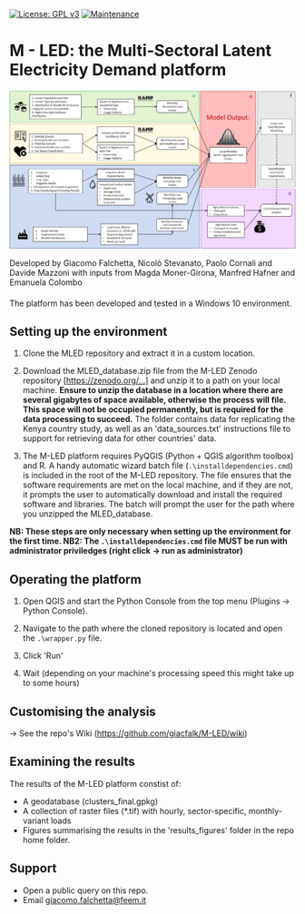 [![License: GPL v3](https://img.shields.io/badge/License-GPLv3-blue.svg)](https://www.gnu.org/licenses/gpl-3.0) [![Maintenance](https://img.shields.io/badge/Maintained%3F-yes-green.svg)](https://GitHub.com/Naereen/StrapDown.js/graphs/commit-activity)

# M - LED: the Multi-Sectoral Latent Electricity Demand platform

![alt text](https://github.com/giacfalk/M-LED/blob/master/logo.png?raw=true)

Developed by Giacomo Falchetta, Nicolò Stevanato, Paolo Cornali and Davide Mazzoni with inputs from Magda Moner-Girona, Manfred Hafner and Emanuela Colombo

####
The platform has been developed and tested in a Windows 10 environment. 

## Setting up the environment
1. Clone the MLED repository and extract it in a custom location.

2. Download the MLED_database.zip file from the M-LED Zenodo repository [https://zenodo.org/...] and unzip it to a path on your local machine. **Ensure to unzip the database in a location where there are several gigabytes of space available, otherwise the process will file. This space will not be occupied permanently, but is required for the data processing to succeed.** The folder contains data for replicating the Kenya country study, as well as an 'data_sources.txt' instructions file to support for retrieving data for other countries' data.

3. The M-LED platform requires PyQGIS (Python + QGIS algorithm toolbox) and R. A handy automatic wizard batch file (`.\installdependencies.cmd`) is included in the root of the M-LED repository. The file ensures that the software requirements are met on the local machine, and if they are not, it prompts the user to automatically download and install the required software and libraries. The batch will prompt the user for the path where you unzipped the MLED_database.

**NB: These steps are only necessary when setting up the environment for the first time. NB2: The `.\installdependencies.cmd` file MUST be run with administrator priviledges (right click -> run as administrator)**

## Operating the platform
1. Open QGIS and start the Python Console from the top menu (Plugins -> Python Console).

2. Navigate to the path where the cloned repository is located and open the `.\wrapper.py` file.

3. Click 'Run'

4. Wait (depending on your machine's processing speed this might take up to some hours)

## Customising the analysis
-> See the repo's Wiki (https://github.com/giacfalk/M-LED/wiki)

## Examining the results
The results of the M-LED platform constist of:
- A geodatabase (clusters_final.gpkg)
- A collection of raster files (*.tif) with hourly, sector-specific, monthly-variant loads
- Figures summarising the results in the 'results_figures' folder in the repo home folder.

## Support
- Open a public query on this repo.
- Email giacomo.falchetta@feem.it

